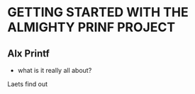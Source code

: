 # GETTING STARTED WITH THE ALMIGHTY PRINF PROJECT

## Alx Printf

* what is it really all about?

Laets find out
